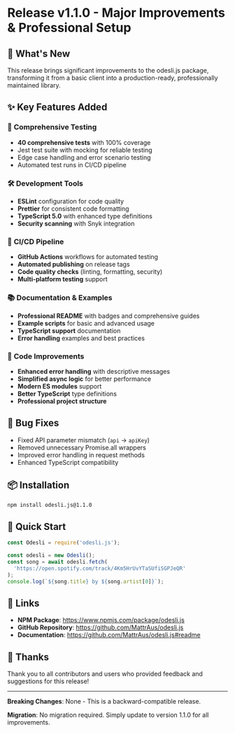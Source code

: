 # Release v1.1.0 - Major Improvements & Professional Setup

## 🎉 What's New

This release brings significant improvements to the odesli.js package, transforming it from a basic client into a production-ready, professionally maintained library.

## ✨ Key Features Added

### 🧪 **Comprehensive Testing**

- **40 comprehensive tests** with 100% coverage
- Jest test suite with mocking for reliable testing
- Edge case handling and error scenario testing
- Automated test runs in CI/CD pipeline

### 🛠️ **Development Tools**

- **ESLint** configuration for code quality
- **Prettier** for consistent code formatting
- **TypeScript 5.0** with enhanced type definitions
- **Security scanning** with Snyk integration

### 🚀 **CI/CD Pipeline**

- **GitHub Actions** workflows for automated testing
- **Automated publishing** on release tags
- **Code quality checks** (linting, formatting, security)
- **Multi-platform testing** support

### 📚 **Documentation & Examples**

- **Professional README** with badges and comprehensive guides
- **Example scripts** for basic and advanced usage
- **TypeScript support** documentation
- **Error handling** examples and best practices

### 🔧 **Code Improvements**

- **Enhanced error handling** with descriptive messages
- **Simplified async logic** for better performance
- **Modern ES modules** support
- **Better TypeScript** type definitions
- **Professional project structure**

## 🐛 Bug Fixes

- Fixed API parameter mismatch (`api` → `apiKey`)
- Removed unnecessary Promise.all wrappers
- Improved error handling in request methods
- Enhanced TypeScript compatibility

## 📦 Installation

```bash
npm install odesli.js@1.1.0
```

## 🚀 Quick Start

```javascript
const Odesli = require('odesli.js');

const odesli = new Odesli();
const song = await odesli.fetch(
  'https://open.spotify.com/track/4Km5HrUvYTaSUfiSGPJeQR'
);
console.log(`${song.title} by ${song.artist[0]}`);
```

## 🔗 Links

- **NPM Package**: https://www.npmjs.com/package/odesli.js
- **GitHub Repository**: https://github.com/MattrAus/odesli.js
- **Documentation**: https://github.com/MattrAus/odesli.js#readme

## 🙏 Thanks

Thank you to all contributors and users who provided feedback and suggestions for this release!

---

**Breaking Changes**: None - This is a backward-compatible release.

**Migration**: No migration required. Simply update to version 1.1.0 for all improvements.
